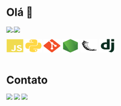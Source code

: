 <h1> Olá 👋 </h1> 

<div>
<a href="https://github.com/Luizedu10s">
<img height="150rem" align="center" src="https://github-readme-stats-sigma-five.vercel.app/api?username=Luizedu10s&show_icons=true&theme=radical&include_all_commits=true&count_private=true"/>
</a>
<a href="https://github.com/Luizedu10s">
  <img height="150rem" align="center" src="https://github-readme-stats-sigma-five.vercel.app/api/top-langs/?username=Luizedu10s&layout=compact&langs_count=7&theme=radical" />
</a></div><br>

  <div>
      <img align="center" alt="Luiz-Js" height="35" width="45" src="https://raw.githubusercontent.com/devicons/devicon/master/icons/javascript/javascript-plain.svg">
      <img align="center" alt="Luiz-Python" height="35" width="45" src="https://raw.githubusercontent.com/devicons/devicon/master/icons/python/python-plain.svg">
      <img align="center" alt="Luiz-Python" height="35" width="45" src="https://raw.githubusercontent.com/devicons/devicon/master/icons/git/git-original.svg">
      <img align="center" alt="Luiz-Python" height="35" width="45" src="https://raw.githubusercontent.com/devicons/devicon/master/icons/nodejs/nodejs-original.svg">
      <img align="center" alt="Luiz-Python" height="35" width="45" src="https://raw.githubusercontent.com/devicons/devicon/master/icons/flask/flask-original.svg">
      <img align="center" alt="Luiz-Python" height="35" width="45" src="https://raw.githubusercontent.com/devicons/devicon/master/icons/django/django-plain.svg">
  <br>
  </div><br>


  <div> 
    <h1>Contato</h1>
  <a href = "mailto:souzaeduardoluiz010@gmail.com"><img src="https://img.shields.io/badge/-Gmail-%23333?style=for-the-badge&logo=gmail&logoColor=white" target="_blank"></a>
  <a href="https://www.linkedin.com/in/luiz-eduardo-de-souza-8a237723b/" target="_blank"><img src="https://img.shields.io/badge/-LinkedIn-%230077B5?style=for-the-badge&logo=linkedin&logoColor=white" target="_blank"></a> 
  <a href = "https://wa.me/qr/YPOXIP5DNXHEM1"><img src="https://img.shields.io/badge/WhatsApp-25D366?style=for-the-badge&logo=whatsapp&logoColor=white"></a></div><br>

